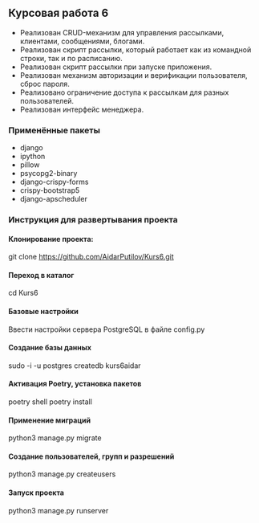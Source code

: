 ## Курсовая работа 6
- Реализован CRUD-механизм для управления рассылками, клиентами, сообщениями, блогами.
- Реализован скрипт рассылки, который работает как из командной строки, так и по расписанию.
- Реализован скрипт рассылки при запуске приложения.
- Реализован механизм авторизации и верификации пользователя, сброс пароля.
- Реализовано ограничение доступа к рассылкам для разных пользователей.
- Реализован интерфейс менеджера.



### Применённые пакеты
- django
- ipython
- pillow
- psycopg2-binary
- django-crispy-forms
- crispy-bootstrap5
- django-apscheduler

### Инструкция для развертывания проекта

#### Клонирование проекта:
git clone https://github.com/AidarPutilov/Kurs6.git

#### Переход в каталог
cd Kurs6

#### Базовые настройки
Ввести настройки сервера PostgreSQL в файле config.py

#### Создание базы данных
sudo -i -u postgres
createdb kurs6aidar

#### Активация Poetry, установка пакетов
poetry shell
poetry install

#### Применение миграций
python3 manage.py migrate

#### Создание пользователей, групп и разрешений
python3 manage.py createusers

#### Запуск проекта
python3 manage.py runserver
